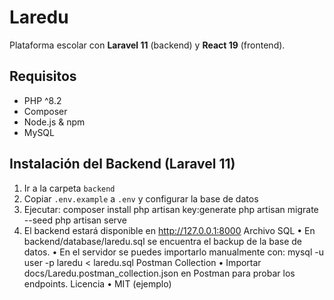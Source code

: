 # Laredu
Plataforma escolar con **Laravel 11** (backend) y **React 19** 
(frontend).
## Requisitos
- PHP ^8.2
- Composer
- Node.js & npm
- MySQL
## Instalación del Backend (Laravel 11)
1. Ir a la carpeta `backend`
2. Copiar `.env.example` a `.env` y configurar la base de datos
3. Ejecutar:
 composer install
 php artisan key:generate
 php artisan migrate --seed
 php artisan serve
4. El backend estará disponible en http://127.0.0.1:8000
Archivo SQL
• En backend/database/laredu.sql se encuentra el backup de 
la base de datos.
• En el servidor se puedes importarlo manualmente con:
mysql -u user -p laredu < laredu.sql
Postman Collection
• Importar docs/Laredu.postman_collection.json en Postman 
para probar los endpoints.
Licencia
• MIT (ejemplo)


